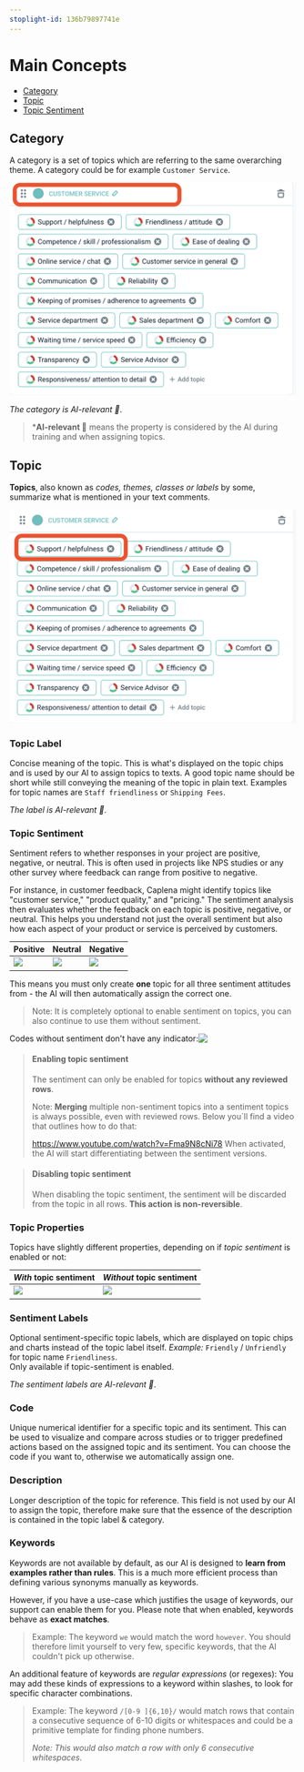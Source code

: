 ```yaml
---
stoplight-id: 136b79897741e
---
```


# Main Concepts

* [Category](#categoriy)
* [Topic](#topic)
* [Topic Sentiment](#topic-sentiment)

## Category 

A category is a set of topics which are referring to the same overarching theme. A category could be for example `Customer Service`.

![Screenshot 2024-08-27 at 15.17.16.png](<../assets/images/Screenshot 2024-08-27 at 15.17.16.png>)


*The category is AI-relevant 🤖*.



<!-- theme: info -->

> ***AI-relevant 🤖** means the property is considered by the AI during training and when assigning topics.


## Topic

**Topics**, also known as *codes, themes, classes or labels* by some, summarize what is mentioned in your text comments.

![Screenshot 2024-08-27 at 15.20.34.png](<../assets/images/Screenshot 2024-08-27 at 15.20.34.png>)



### Topic Label

Concise meaning of the topic. This is what's displayed on the topic chips and is used by our AI to assign topics to texts. A good topic name should be short while still conveying the meaning of the topic in plain text. Examples for topic names are `Staff friendliness` or `Shipping Fees`.

*The label is AI-relevant 🤖*.
### Topic Sentiment
Sentiment refers to whether responses in your project are positive, negative, or neutral. This is often used in projects like NPS studies or any other survey where feedback can range from positive to negative.

For instance, in customer feedback, Caplena might identify topics like "customer service," "product quality," and "pricing." The sentiment analysis then evaluates whether the feedback on each topic is positive, negative, or neutral. This helps you understand not just the overall sentiment but also how each aspect of your product or service is perceived by customers.



| Positive | Neutral  | Negative  |
|---|---|---|
| <img src="https://raw.github.com/caplena/knowledge-base/master/docs/images/topic_positive.png" style="width:170px;"/> | <img src="https://raw.github.com/caplena/knowledge-base/master/docs/images/topic_neutral.png" style="width:170px;"/> |  <img src="https://raw.github.com/caplena/knowledge-base/master/docs/images/topic_negative.png" style="width:170px;"/> |

This means you must only create **one** topic for all three sentiment attitudes from - the AI will then automatically assign the correct one.

<!-- theme: info -->

> Note: It is completely optional to enable sentiment on topics, you can also continue to use them without sentiment.

<div style="display:flex; align-items: center">
<div>Codes without sentiment don't have any indicator:</div>
<img src="https://raw.github.com/caplena/knowledge-base/master/docs/images/topic_no_code.png" style="width:100px;"/>
</div>
<!-- theme: warning -->

> #### Enabling topic sentiment
>
> The sentiment can only be enabled for topics **without any reviewed rows**. 
>
> Note: **Merging** multiple non-sentiment topics into a sentiment topics is always possible, even with reviewed rows. Below you´ll find a video that outlines how to do that:
>
> https://www.youtube.com/watch?v=Fma9N8cNi78
> When activated, the AI will start differentiating between the sentiment versions.

<!-- theme: warning -->
> #### Disabling topic sentiment
>
> When disabling the topic sentiment, the sentiment will be discarded from the topic in all rows. **This action is non-reversible**.

### Topic Properties

Topics have slightly different properties, depending on if *topic sentiment* is enabled or not:

| *With* topic sentiment | *Without* topic sentiment |
|---|---|
| <img src="https://raw.github.com/caplena/knowledge-base/master/docs/images/topic_with_sentiment.png" style="width:330px;"/> | <img src="https://raw.github.com/caplena/knowledge-base/master/docs/images/topic_wo_sentiment.png" style="width:330px;"/> |



### Sentiment Labels

Optional sentiment-specific topic labels, which are displayed on topic chips and charts instead of the topic label   itself. 
*Example:* `Friendly` / `Unfriendly` for topic name `Friendliness`. <br>Only available if topic-sentiment is enabled.

*The sentiment labels are AI-relevant 🤖*.

### Code

Unique numerical identifier for a specific topic and its sentiment. This can be used to visualize and compare across studies or to trigger predefined actions based on the assigned topic and its sentiment. You can choose the code if you want to, otherwise we automatically assign one.

### Description

Longer description of the topic for reference. This field is not used by our AI to assign the topic, therefore make sure that the essence of the description is contained in the topic label & category.


### Keywords

Keywords are not available by default, as our AI is designed to **learn from examples rather than rules**. This is a much more efficient process than defining various synonyms manually as keywords.

However, if you have a use-case which justifies the usage of keywords, our support can enable them for you. Please note that when enabled, keywords behave as **exact matches**.

<!-- theme: info -->

> Example: The keyword `we` would match the word `however`. You should therefore limit yourself to very few, specific keywords, that the AI couldn't pick up otherwise.

An additional feature of keywords are *regular expressions* (or regexes): You may add these kinds of expressions to a keyword within slashes, to look for specific character combinations. 

<!-- theme: info -->

> Example: The keyword `/[0-9 ]{6,10}/` would match rows that contain a consecutive sequence of 6-10 digits or whitespaces and could be a primitive template for finding phone numbers.
>
> *Note: This would also match a row with only 6 consecutive whitespaces.*




